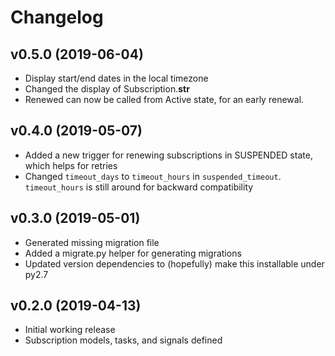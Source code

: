 # Changelog

## v0.5.0 (2019-06-04)

- Display start/end dates in the local timezone
- Changed the display of Subscription.__str__
- Renewed can now be called from Active state, for an early renewal.

## v0.4.0 (2019-05-07)

- Added a new trigger for renewing subscriptions in SUSPENDED state, which helps for retries
- Changed `timeout_days` to `timeout_hours` in `suspended_timeout`. `timeout_hours` is still around
  for backward compatibility


## v0.3.0 (2019-05-01)

- Generated missing migration file
- Added a migrate.py helper for generating migrations
- Updated version dependencies to (hopefully) make this installable under py2.7

## v0.2.0 (2019-04-13)

- Initial working release
- Subscription models, tasks, and signals defined
